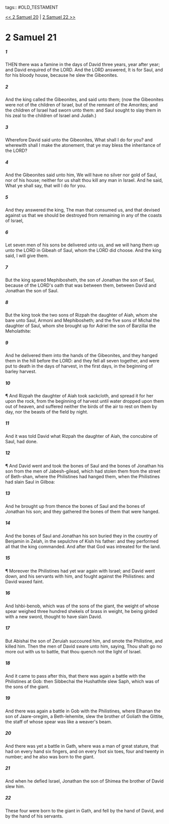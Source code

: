tags:: #OLD_TESTAMENT

[<< 2 Samuel 20](OLD_TESTAMENT/10_2_Samuel/2_Samuel_20.md) | [2 Samuel 22 >>](OLD_TESTAMENT/10_2_Samuel/2_Samuel_22.md)

# 2 Samuel 21

##### 1

THEN there was a famine in the days of David three years, year after year; and David enquired of the LORD. And the LORD answered, It is for Saul, and for his bloody house, because he slew the Gibeonites.

##### 2

And the king called the Gibeonites, and said unto them; (now the Gibeonites were not of the children of Israel, but of the remnant of the Amorites; and the children of Israel had sworn unto them: and Saul sought to slay them in his zeal to the children of Israel and Judah.)

##### 3

Wherefore David said unto the Gibeonites, What shall I do for you? and wherewith shall I make the atonement, that ye may bless the inheritance of the LORD?

##### 4

And the Gibeonites said unto him, We will have no silver nor gold of Saul, nor of his house; neither for us shalt thou kill any man in Israel. And he said, What ye shall say, that will I do for you.

##### 5

And they answered the king, The man that consumed us, and that devised against us that we should be destroyed from remaining in any of the coasts of Israel,

##### 6

Let seven men of his sons be delivered unto us, and we will hang them up unto the LORD in Gibeah of Saul, whom the LORD did choose. And the king said, I will give them.

##### 7

But the king spared Mephibosheth, the son of Jonathan the son of Saul, because of the LORD's oath that was between them, between David and Jonathan the son of Saul.

##### 8

But the king took the two sons of Rizpah the daughter of Aiah, whom she bare unto Saul, Armoni and Mephibosheth; and the five sons of Michal the daughter of Saul, whom she brought up for Adriel the son of Barzillai the Meholathite:

##### 9

And he delivered them into the hands of the Gibeonites, and they hanged them in the hill before the LORD: and they fell all seven together, and were put to death in the days of harvest, in the first days, in the beginning of barley harvest.

##### 10

¶ And Rizpah the daughter of Aiah took sackcloth, and spread it for her upon the rock, from the beginning of harvest until water dropped upon them out of heaven, and suffered neither the birds of the air to rest on them by day, nor the beasts of the field by night.

##### 11

And it was told David what Rizpah the daughter of Aiah, the concubine of Saul, had done.

##### 12

¶ And David went and took the bones of Saul and the bones of Jonathan his son from the men of Jabesh-gilead, which had stolen them from the street of Beth-shan, where the Philistines had hanged them, when the Philistines had slain Saul in Gilboa:

##### 13

And he brought up from thence the bones of Saul and the bones of Jonathan his son; and they gathered the bones of them that were hanged.

##### 14

And the bones of Saul and Jonathan his son buried they in the country of Benjamin in Zelah, in the sepulchre of Kish his father: and they performed all that the king commanded. And after that God was intreated for the land.

##### 15

¶ Moreover the Philistines had yet war again with Israel; and David went down, and his servants with him, and fought against the Philistines: and David waxed faint.

##### 16

And Ishbi-benob, which was of the sons of the giant, the weight of whose spear weighed three hundred shekels of brass in weight, he being girded with a new sword, thought to have slain David.

##### 17

But Abishai the son of Zeruiah succoured him, and smote the Philistine, and killed him. Then the men of David sware unto him, saying, Thou shalt go no more out with us to battle, that thou quench not the light of Israel.

##### 18

And it came to pass after this, that there was again a battle with the Philistines at Gob: then Sibbechai the Hushathite slew Saph, which was of the sons of the giant.

##### 19

And there was again a battle in Gob with the Philistines, where Elhanan the son of Jaare-oregim, a Beth-lehemite, slew the brother of Goliath the Gittite, the staff of whose spear was like a weaver's beam.

##### 20

And there was yet a battle in Gath, where was a man of great stature, that had on every hand six fingers, and on every foot six toes, four and twenty in number; and he also was born to the giant.

##### 21

And when he defied Israel, Jonathan the son of Shimea the brother of David slew him.

##### 22

These four were born to the giant in Gath, and fell by the hand of David, and by the hand of his servants.
